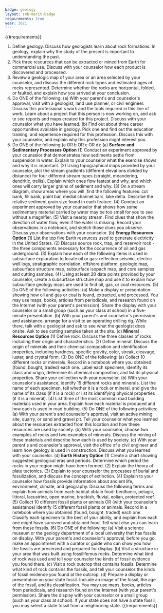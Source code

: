 ```yaml
---
badge: geology
layout: smb-merit-badge
requirements: true
year: 2021
---
```


{{#requirements}}
1. Define geology. Discuss how geologists learn about rock formations. In geology, explain why the study of the present is important to understanding the past.
2. Pick three resources that can be extracted or mined from Earth for commercial use. Discuss with your counselor how each product is discovered and processed.
3. Review a geologic map of your area or an area selected by your counselor, and discuss the different rock types and estimated ages of rocks represented. Determine whether the rocks are horizontal, folded, or faulted, and explain how you arrived at your conclusion.
4. Do ONE of the following:
    (a) With your parent's and counselor's approval, visit with a geologist, land use planner, or civil engineer. Discuss this professional's work and the tools required in this line of work. Learn about a project that this person is now working on, and ask to see reports and maps created for this project. Discuss with your counselor what you have learned.
    (b) Find out about three career opportunities available in geology. Pick one and find out the education, training, and experience required for this profession. Discuss this with your counselor, and explain why this profession might interest you.
5. Do ONE of the following (a OR b OR c OR d):
    (a) **Surface and Sedimentary Processes Option**
        (1) Conduct an experiment approved by your counselor that demonstrates how sediments settle from suspension in water. Explain to your counselor what the exercise shows and why it is important.
        (2) Using topographical maps provided by your counselor, plot the stream gradients (different elevations divided by distance) for four different stream types (straight, meandering, dendritic, trellis). Explain which ones flow fastest and why, and which ones will carry larger grains of sediment and why.
        (3) On a stream diagram, show areas where you will ,find the following features: cut bank, fill bank, point bar, medial channel bars, lake delta. Describe the relative sediment grain size found in each feature.
        (4) Conduct an experiment approved by your counselor that shows how some sedimentary material carried by water may be too small for you to see without a magnifier.
        (5) Visit a nearby stream. Find clues that show the direction of water flow, even if the water is missing. Record your observations in a notebook, and sketch those clues you observe. Discuss your observations with your counselor.
    (b) **Energy Resources Option**
        (1) List the top five Earth resources used to generate electricity in the United States.
        (2) Discuss source rock, trap, and reservoir rock - the three components necessary for the occurrence of oil and gas underground.
        (3) Explain how each of the following items is used in subsurface exploration to locate oil or gas: reflection seismic, electric well logs, stratigraphic correlation, offshore platform, geologic map, subsurface structure map, subsurface isopach map, and core samples and cutting samples.
        (4) Using at least 20 data points provided by your counselor, create a subsurface structure map and use it to explain how subsurface geology maps are used to find oil, gas, or coal resources.
        (5) Do ONE of the following activities:
            (a) Make a display or presentation showing how oil and gas or coal is found, extracted, and processed. You may use maps, books, articles from periodicals, and research found on the Internet (with your parent's permission). Share the display with your counselor or a small group (such as your class at school) in a five-minute presentation.
            (b) With your parent's and counselor's permission and assistance, arrange for a visit to an operating drilling rig. While there, talk with a geologist and ask to see what the geologist does onsite. Ask to see cutting samples taken at the site.
    (c) **Mineral Resources Option**
        (1) Define rock. Discuss the three classes of rocks including their origin and characteristics.
        (2) Define mineral. Discuss the origin of minerals and their chemical composition and identification properties, including hardness, specific gravity, color, streak, cleavage, luster, and crystal form.
        (3) Do ONE of the following:
            (a) Collect 10 different rocks or minerals. Record in a notebook where you obtained (found, bought, traded) each one. Label each specimen, identify its class and origin, determine its chemical composition, and list its physical properties. Share your collection with your counselor.
            (b) With your counselor's assistance, identify 15 different rocks and minerals. List the name of each specimen, tell whether it is a rock or mineral, and give the name of its class (if it is a rock) or list its identifying physical properties (if it is a mineral).
        (4) List three of the most common road building materials used in your area. Explain how each material is produced and how each is used in road building.
        (5) Do ONE of the following activities:
            (a) With your parent's and counselor's approval, visit an active mining site, quarry, or sand and gravel pit. Tell your counselor what you learned about the resources extracted from this location and how these resources are used by society.
            (b) With your counselor, choose two examples of rocks and two examples of minerals. Discuss the mining of these materials and describe how each is used by society.
            (c) With your parent's and counselor's approval, visit the office of a civil engineer and learn how geology is used in construction. Discuss what you learned with your counselor.
    (d) **Earth History Option**
        (1) Create a chart showing suggested geological eras and periods. Determine which period the rocks in your region might have been formed.
        (2) Explain the theory of plate tectonics.
        (3) Explain to your counselor the processes of burial and fossilization, and discuss the concept of extinction.
        (4) Explain to your counselor how fossils provide information about ancient life, environment, climate, and geography. Discuss the following terms and explain how animals from each habitat obtain food: benthonic, pelagic, littoral, lacustrine, open marine, brackish, fluvial, eolian, protected reef.
        (5) Collect 10 different fossil plants or animals OR (with your counselor's assistance) identify 15 different fossil plants or animals. Record in a notebook where you obtained (found, bought, traded) each one. Classify each specimen to the best of your ability, and explain how each one might have survived and obtained food. Tell what else you can learn from these fossils.
        (6) Do ONE of the following:
            (a) Visit a science museum or the geology department of a local university that has fossils on display. With your parent's and counselor's approval, before you go, make an appointment with a curator or guide who can show you how the fossils are preserved and prepared for display.
            (b) Visit a structure in your area that was built using fossiliferous rocks. Determine what kind of rock was used and tell your counselor the kinds of fossil evidence you found there.
            (c) Visit a rock outcrop that contains fossils. Determine what kind of rock contains the fossils, and tell your counselor the kinds of fossil evidence you found at the outcrop.
            (d) Prepare a display or presentation on your state fossil. Include an image of the fossil, the age of the fossil, and its classification. You may use maps, books, articles from periodicals, and research found on the Internet (with your parent's permission). Share the display with your counselor or a small group (such as your class at school). If your state does not have a state fossil, you may select a state fossil from a neighboring state.
{{/requirements}}
